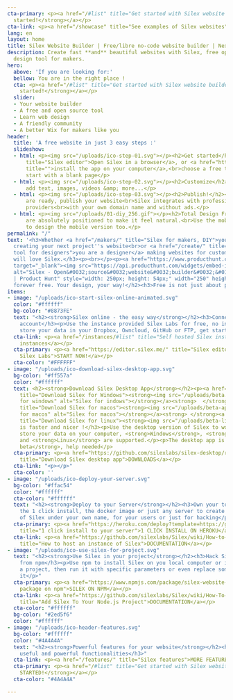 ```yaml
---
cta-primary: <p><a href="/#list" title="Get started with Silex website builder"><strong>Get
  started!</strong></a></p>
cta-link: <p><a href="/showcase" title="See examples of Silex websites">Showcase</a></p>
lang: en
layout: home
title: Silex Website Builder | Free/libre no-code website builder | Next gen Webflow for the static web
description: Create fast **and** beautiful websites with Silex, free open source web
  design tool for makers.
hero:
  above: 'If you are looking for:'
  bellow: You are in the right place !
  cta: <p><a href="/#list" title="Get started with Silex website builder"><strong>Get
    started!</strong></a></p>
  slider:
  - Your website builder
  - A free and open source tool
  - Learn web design
  - A friendly community
  - A better Wix for makers like you
header:
  title: 'A free website in just 3 easy steps :'
  slideshow:
  - html: <p><img src="/uploads/ico-step-01.svg"></p><h2>Get started</h2><p><a href="http://localhost:8080/get-started/"
      title="Silex editor">Open Silex in a browser</a>, or <a href="http://localhost:8080/makers/"
      title="">install the app on your computer</a>,<br>choose a free template or
      start with a blank page</p>
  - html: <p><img src="/uploads/ico-step-02.svg"></p><h2>Customize</h2><p>you can
      add text, images, videos &amp; more...</p>
  - html: <p><img src="/uploads/ico-step-03.svg"></p><h2>Publish!</h2><p>When you
      are ready, publish your website<br>Silex integrates with professional free hosting
      providers<br>with your own domain name and without ads.</p>
  - html: <p><img src="/uploads/01-diy_256.gif"></p><h2>Total Design Freedom, DIY!</h2><p>Elements
      are absolutely positioned to make it feel natural.<br>Use the mobile editor
      to design the mobile version too.</p>
permalink: "/"
text: '<h3>Whether <a href="/makers/" title="Silex for makers, DIY">you are a maker</a>
  creating your next project''s website<br>or <a href="/create/" title="Silex, nocode
  tool for designers">you are a designer</a> making websites for customers,<br>you
  will love Silex.</h3><p><br></p><p><a href="https://www.producthunt.com/posts/silex?utm_source=badge-featured&utm_medium=badge&utm_souce=badge-silex"
  target="_blank"><img src="https://api.producthunt.com/widgets/embed-image/v1/featured.svg?post_id=306235&theme=dark"
  alt="Silex - Open&#0032;source&#0032;website&#0032;builder&#0032;&#0126;&#0032;no&#0045;code&#0032;for&#0032;designers&#0032;&#0038;&#0032;makers
  | Product Hunt" style="width: 250px; height: 54px;" width="250" height="54" /></a></p><p><br></p><h2>Hackable,
  forever free. Your design, your way!</h2><h3>Free is not just about price. #Freedom.</h3>'
items:
- image: "/uploads/ico-start-silex-online-animated.svg"
  color: "#ffffff"
  bg-color: "#8873FE"
  text: "<h2><strong>Silex online - the easy way</strong></h2><h3>Connect an existing
    account</h3><p>Use the instance provided Silex Labs for free, no installation,
    store your data in your Dropbox, Owncloud, GitHub or FTP, get started immediately!</p>"
  cta-link: <p><a href="/instances/#list" title="Self hosted Silex instances">Community
    instances</a></p>
  cta-primary: <p><a href="https://editor.silex.me/" title="Silex editor, hosted by
    Silex Labs">START NOW!</a></p>
  cta-color: "#FFFFFF"
- image: "/uploads/ico-download-silex-desktop-app.svg"
  bg-color: "#ff557a"
  color: "#ffffff"
  text: <h2><strong>Download Silex Desktop App</strong></h2><p><a href="https://github.com/silexlabs/silex-desktop/releases/latest"
    title="Download Silex for Windows"><strong><img src="/uploads/beta.svg" title="Silex
    for windows" alt="Silex for indows"></strong></a><strong>  </strong><a href="https://github.com/silexlabs/silex-desktop/releases/latest"
    title="Download Silex for macos"><strong><img src="/uploads/beta-apple.svg" title="Silex
    for macos" alt="Silex for macos"></strong></a><strong> </strong><a href="https://github.com/silexlabs/silex-desktop/releases/latest"
    title="Download Silex for linux"><strong><img src="/uploads/beta-linux.svg"></strong></a></p><h3>Local
    is faster and nicer !</h3><p>Use the desktop version of Silex to work offline,
    store your data on your computer, <strong>Windows</strong>, <strong>MacOS</strong>
    and <strong>Linux</strong> are supported.</p><p>The desktop app is <strong>in
    beta</strong>, help needed</p>
  cta-primary: <p><a href="https://github.com/silexlabs/silex-desktop/releases/latest"
    title="Download Silex desktop app">DOWNLOADS</a></p>
  cta-link: "<p></p>"
  cta-color: ''
- image: "/uploads/ico-deploy-your-server.svg"
  bg-color: "#ffac54"
  color: "#ffffff"
  cta-color: "#ffffff"
  text: "<h2><strong>Deploy to your Server</strong></h2><h3>Own your tools !</h3><p>Use
    the 1 click install, the docker image or just any server to create an instance
    of Silex under your own name, for your users or just for hacking</p>"
  cta-primary: <p><a href="https://heroku.com/deploy?template=https://github.com/silexlabs/Silex/tree/master"
    title="1 click install to your server">1 CLICK INSTALL ON HEROKU</a></p>
  cta-link: <p><a href="https://github.com/silexlabs/Silex/wiki/How-to-Host-An-Instance-of-Silex#host-an-instance-of-silex-on-a-web-server"
    title="How to host an instance of Silex">DOCUMENTATION</a></p>
- image: "/uploads/ico-use-silex-for-project.svg"
  text: "<h2><strong>Use Silex in your project</strong></h2><h3>Hack Silex, get it
    from npm</h3><p>Use npm to install Silex on you local computer or include it in
    a project, then run it with specific parameters or even replace some parts of
    it</p>"
  cta-primary: <p><a href="https://www.npmjs.com/package/silex-website-builder" title="Silex
    package on npm">SILEX ON NPM</a></p>
  cta-link: <p><a href="https://github.com/silexlabs/Silex/wiki/How-To-Add-Silex-To-Your-Node.js-Project"
    title="Add Silex To Your Node.js Project">DOCUMENTATION</a></p>
  cta-color: "#ffffff"
  bg-color: "#2ed5f6"
  color: "#ffffff"
- image: "/uploads/ico-header-features.svg"
  bg-color: "#ffffff"
  color: "#4A4A4A"
  text: "<h2><strong>Powerful features for your website</strong></h2><h3>From Many
    useful and powerful functionalities</h3>"
  cta-link: <p><a href="/features/" title="Silex features">MORE FEATURES</a></p>
  cta-primary: <p><a href="/#list" title="Get started with Silex website builder"><strong>GET
    STARTED!</strong></a></p>
  cta-color: "#4A4A4A"

---
```

